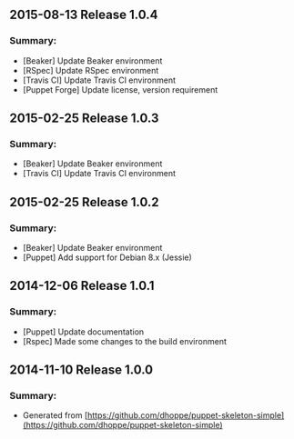 ## 2015-08-13 Release 1.0.4
### Summary:
- [Beaker] Update Beaker environment
- [RSpec] Update RSpec environment
- [Travis CI] Update Travis CI environment
- [Puppet Forge] Update license, version requirement

## 2015-02-25 Release 1.0.3
### Summary:
- [Beaker] Update Beaker environment
- [Travis CI] Update Travis CI environment

## 2015-02-25 Release 1.0.2
### Summary:
- [Beaker] Update Beaker environment
- [Puppet] Add support for Debian 8.x (Jessie)

## 2014-12-06 Release 1.0.1
### Summary:
- [Puppet] Update documentation
- [Rspec] Made some changes to the build environment

## 2014-11-10 Release 1.0.0
### Summary:
- Generated from [https://github.com/dhoppe/puppet-skeleton-simple](https://github.com/dhoppe/puppet-skeleton-simple)
